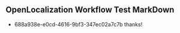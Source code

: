 ## OpenLocalization Workflow Test MarkDown
* 688a938e-e0cd-4616-9bf3-347ec02a7c7b thanks!

<!--HONumber=Jul16_HO5-->


